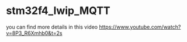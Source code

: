# stm32f4_lwip_MQTT
you can find more details in this video 
https://www.youtube.com/watch?v=8P3_R6Xmhb0&t=2s
